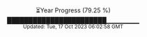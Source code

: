 <p align="center">
⏳Year Progress (79.25 %) <br>
███████████████████████▁▁▁▁▁▁▁ <br>
<sub>Updated: Tue, 17 Oct 2023 06:02:58 GMT</sub>
</p>

